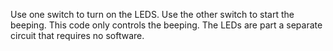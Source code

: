 Use one switch to turn on the LEDS.
Use the other switch to start the beeping.
This code only controls the beeping. The LEDs are part a separate circuit that requires no software.
